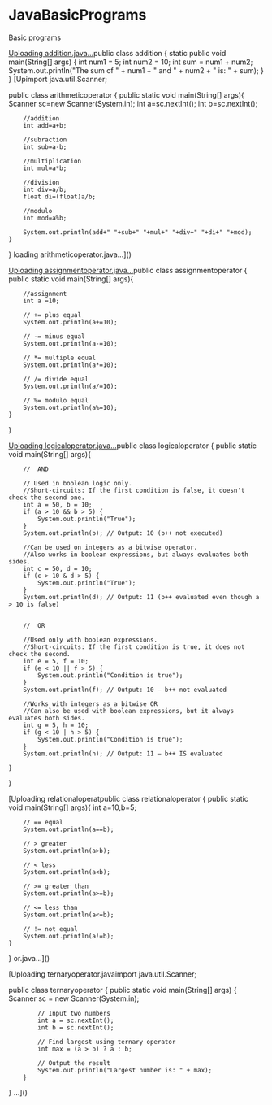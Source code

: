 # JavaBasicPrograms
Basic programs

[Uploading addition.java…]()public class addition {
    static public void main(String[] args) {
            int num1 = 5;
            int num2 = 10;
            int sum = num1 + num2;
            System.out.println("The sum of " + num1 + " and " + num2 + " is: " + sum);
    }
}
[Upimport java.util.Scanner;

public class arithmeticoperator {
    public static void main(String[] args){
        Scanner sc=new Scanner(System.in);
        int a=sc.nextInt();
        int b=sc.nextInt();

        //addition
        int add=a+b;

        //subraction
        int sub=a-b;

        //multiplication
        int mul=a*b;

        //division
        int div=a/b;
        float di=(float)a/b;

        //modulo
        int mod=a%b;

        System.out.println(add+" "+sub+" "+mul+" "+div+" "+di+" "+mod);
    }
}
loading arithmeticoperator.java…]()

[Uploading assignmentoperator.java…]()public class assignmentoperator {
    public static void main(String[] args){

        //assignment
        int a =10;

        // += plus equal
        System.out.println(a+=10);

        // -= minus equal
        System.out.println(a-=10);

        // *= multiple equal
        System.out.println(a*=10);

        // /= divide equal
        System.out.println(a/=10);

        // %= modulo equal
        System.out.println(a%=10);
    }
}

[Uploading logicaloperator.java…]()public class logicaloperator {
    public static void main(String[] args){

        //  AND

        // Used in boolean logic only.
        //Short-circuits: If the first condition is false, it doesn't check the second one.
        int a = 50, b = 10;
        if (a > 10 && b > 5) {
            System.out.println("True");
        }
        System.out.println(b); // Output: 10 (b++ not executed)

        //Can be used on integers as a bitwise operator.
        //Also works in boolean expressions, but always evaluates both sides.
        int c = 50, d = 10;
        if (c > 10 & d > 5) {
            System.out.println("True");
        }
        System.out.println(d); // Output: 11 (b++ evaluated even though a > 10 is false)


        //  OR

        //Used only with boolean expressions.
        //Short-circuits: If the first condition is true, it does not check the second.
        int e = 5, f = 10;
        if (e < 10 || f > 5) {
            System.out.println("Condition is true");
        }
        System.out.println(f); // Output: 10 — b++ not evaluated

        //Works with integers as a bitwise OR
        //Can also be used with boolean expressions, but it always evaluates both sides.
        int g = 5, h = 10;
        if (g < 10 | h > 5) {
            System.out.println("Condition is true");
        }
        System.out.println(h); // Output: 11 — b++ IS evaluated

    }
}

[Uploading relationaloperatpublic class relationaloperator {
    public static void main(String[] args){
        int a=10,b=5;

        // == equal
        System.out.println(a==b);

        // > greater
        System.out.println(a>b);

        // < less
        System.out.println(a<b);

        // >= greater than
        System.out.println(a>=b);

        // <= less than
        System.out.println(a<=b);

        // != not equal
        System.out.println(a!=b);
    }
}
or.java…]()

[Uploading ternaryoperator.javaimport java.util.Scanner;

public class ternaryoperator {
        public static void main(String[] args) {
            Scanner sc = new Scanner(System.in);

            // Input two numbers
            int a = sc.nextInt();
            int b = sc.nextInt();

            // Find largest using ternary operator
            int max = (a > b) ? a : b;

            // Output the result
            System.out.println("Largest number is: " + max);
        }

}
…]()

